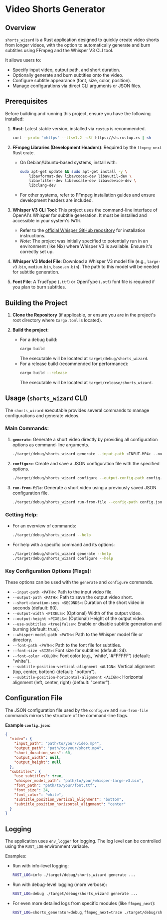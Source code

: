 # Video Shorts Generator

## Overview

`shorts_wizard` is a Rust application designed to quickly create video shorts from longer videos, with the option to automatically generate and burn subtitles using FFmpeg and the Whisper V3 CLI tool.

It allows users to:
- Specify input video, output path, and short duration.
- Optionally generate and burn subtitles onto the video.
- Configure subtitle appearance (font, size, color, position).
- Manage configurations via direct CLI arguments or JSON files.

## Prerequisites

Before building and running this project, ensure you have the following installed:

1.  **Rust**: Latest stable version, installed via `rustup` is recommended.
    ```bash
    curl --proto '=https' --tlsv1.2 -sSf https://sh.rustup.rs | sh
    ```

2.  **FFmpeg Libraries (Development Headers)**: Required by the `ffmpeg-next` Rust crate.
    *   On Debian/Ubuntu-based systems, install with:
        ```bash
        sudo apt-get update && sudo apt-get install -y \
            libavformat-dev libavcodec-dev libavutil-dev \
            libavfilter-dev libswscale-dev libavdevice-dev \
            libclang-dev
        ```
    *   For other systems, refer to FFmpeg installation guides and ensure development headers are included.

3.  **Whisper V3 CLI Tool**: This project uses the command-line interface of OpenAI's Whisper for subtitle generation. It must be installed and accessible in your system's `PATH`.
    *   Refer to the [official Whisper GitHub repository](https://github.com/openai/whisper) for installation instructions.
    *   *Note*: The project was initially specified to potentially run in an environment (like Nix) where Whisper V3 is available. Ensure it's correctly set up.

4.  **Whisper V3 Model File**: Download a Whisper V3 model file (e.g., `large-v3.bin`, `medium.bin`, `base.en.bin`). The path to this model will be needed for subtitle generation.

5.  **Font File**: A TrueType (`.ttf`) or OpenType (`.otf`) font file is required if you plan to burn subtitles.

## Building the Project

1.  **Clone the Repository** (if applicable, or ensure you are in the project's root directory where `Cargo.toml` is located).

2.  **Build the project**:
    *   For a debug build:
        ```bash
        cargo build
        ```
        The executable will be located at `target/debug/shorts_wizard`.
    *   For a release build (recommended for performance):
        ```bash
        cargo build --release
        ```
        The executable will be located at `target/release/shorts_wizard`.

## Usage (`shorts_wizard` CLI)

The `shorts_wizard` executable provides several commands to manage configurations and generate videos.

### Main Commands:

1.  **`generate`**: Generate a short video directly by providing all configuration options as command-line arguments.
    ```bash
    ./target/debug/shorts_wizard generate --input-path <INPUT.MP4> --output-path <OUTPUT.MP4> [OTHER_OPTIONS...]
    ```

2.  **`configure`**: Create and save a JSON configuration file with the specified options.
    ```bash
    ./target/debug/shorts_wizard configure --output-config-path config.json --input-path <INPUT.MP4> [OTHER_OPTIONS...]
    ```

3.  **`run-from-file`**: Generate a short video using a previously saved JSON configuration file.
    ```bash
    ./target/debug/shorts_wizard run-from-file --config-path config.json
    ```

### Getting Help:

-   For an overview of commands:
    ```bash
    ./target/debug/shorts_wizard --help
    ```
-   For help with a specific command and its options:
    ```bash
    ./target/debug/shorts_wizard generate --help
    ./target/debug/shorts_wizard configure --help
    ```

### Key Configuration Options (Flags):

These options can be used with the `generate` and `configure` commands.

*   `--input-path <PATH>`: Path to the input video file.
*   `--output-path <PATH>`: Path to save the output video short.
*   `--short-duration-secs <SECONDS>`: Duration of the short video in seconds (default: 60).
*   `--output-width <PIXELS>`: (Optional) Width of the output video.
*   `--output-height <PIXELS>`: (Optional) Height of the output video.
*   `--use-subtitles <true|false>`: Enable or disable subtitle generation and burning (default: true).
*   `--whisper-model-path <PATH>`: Path to the Whisper model file or directory.
*   `--font-path <PATH>`: Path to the font file for subtitles.
*   `--font-size <SIZE>`: Font size for subtitles (default: 24).
*   `--font-color <COLOR>`: Font color (e.g., 'white', '#FFFFFF') (default: "white").
*   `--subtitle-position-vertical-alignment <ALIGN>`: Vertical alignment (top, center, bottom) (default: "bottom").
*   `--subtitle-position-horizontal-alignment <ALIGN>`: Horizontal alignment (left, center, right) (default: "center").

## Configuration File

The JSON configuration file used by the `configure` and `run-from-file` commands mirrors the structure of the command-line flags.

**Example `config.json`:**
```json
{
  "video": {
    "input_path": "path/to/your/video.mp4",
    "output_path": "path/to/your/short.mp4",
    "short_duration_secs": 60,
    "output_width": null,
    "output_height": null
  },
  "subtitles": {
    "use_subtitles": true,
    "whisper_model_path": "path/to/your/whisper-large-v3.bin",
    "font_path": "path/to/your/font.ttf",
    "font_size": 24,
    "font_color": "white",
    "subtitle_position_vertical_alignment": "bottom",
    "subtitle_position_horizontal_alignment": "center"
  }
}
```

## Logging

The application uses `env_logger` for logging. The log level can be controlled using the `RUST_LOG` environment variable.

Examples:
-   Run with info-level logging:
    ```bash
    RUST_LOG=info ./target/debug/shorts_wizard generate ...
    ```
-   Run with debug-level logging (more verbose):
    ```bash
    RUST_LOG=debug ./target/debug/shorts_wizard generate ...
    ```
-   For even more detailed logs from specific modules (like `ffmpeg_next`):
    ```bash
    RUST_LOG=shorts_generator=debug,ffmpeg_next=trace ./target/debug/shorts_wizard generate ...
    ```

